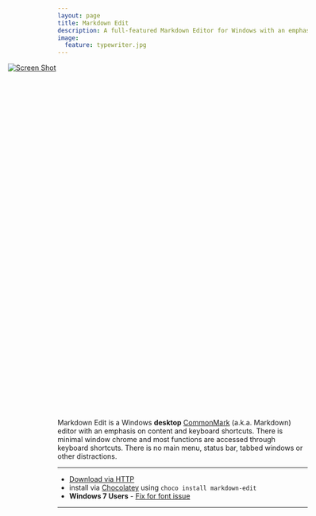 ```yaml
---
layout: page
title: Markdown Edit
description: A full-featured Markdown Editor for Windows with an emphasis on content and keyboard shortcuts
image:
  feature: typewriter.jpg
---
```


<div style="height:700px;">
<a href="http://mike-ward.net/cdn/images/markdown-edit/markdown-edit-screenshot.png" target="_blank" style="position:absolute; width:880px; margin-left:-100px"><img src="http://mike-ward.net/cdn/images/markdown-edit/markdown-edit-screenshot.png" alt="Screen Shot"/></a>
</div>

Markdown Edit is a Windows **desktop**
[CommonMark](http://commonmark.org) (a.k.a. Markdown) editor with an
emphasis on content and keyboard shortcuts. There is minimal window
chrome and most functions are accessed through keyboard shortcuts. There
is no main menu, status bar, tabbed windows or other distractions.

------------------------------------------------------------------------

-   [Download via
    HTTP](http://mike-ward.net/downloads/cdn/downloads/MarkdownEditSetup.msi)
-   install via
    [Chocolatey](https://chocolatey.org/packages/markdown-edit) using
    `choco install markdown-edit`
-   **Windows 7 Users** - [Fix for font
    issue](https://github.com/mike-ward/Markdown-Edit/issues/14)

------------------------------------------------------------------------

